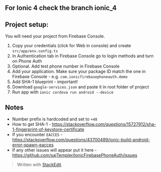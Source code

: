 ## For Ionic 4 check the branch ionic_4

## Project setup:

You will need your project from Firebase Console.

1. Copy your credentials (click for Web in console) and create `src/app/env.config.ts`
2. In Authentication tab in Firebase Console go to login methods and turn on Phone Auth
3. Optional. Add test phone number in Firebase Console
4. Add your application. Make sure your package ID match the one in Firebase Console - e.g. `com.ionicfirebasephoneauth.demo`
5. Add SHA-1 blueprint - important!
6. Download `google-services.json` and paste it in root folder of project
7. Run app with `ionic cordova run android --device`

## Notes

- Number prefix is hardcoded and set to `+48`
- How to get SHA-1 - https://stackoverflow.com/questions/15727912/sha-1-fingerprint-of-keystore-certificate
- If you encounter `EACCES` - https://stackoverflow.com/questions/43700489/ionic-build-android-error-spawn-eacces
- If any other issues will appear put it here - https://github.com/sajTempler/IonicFirebasePhoneAuth/issues

> Written with [StackEdit](https://stackedit.io/).
